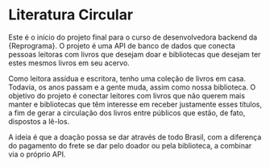 # Literatura Circular

Este é o início do projeto final para o curso de desenvolvedora backend da {Reprograma}. O projeto é uma API de banco de dados que conecta pessoas leitoras com livros que desejam doar e bibliotecas que desejam ter estes mesmos livros em seu acervo. 

Como leitora assídua e escritora, tenho uma coleção de livros em casa. Todavia, os anos passam e a gente muda, assim como nossa biblioteca. O objetivo do projeto é conectar leitores com livros que não querem mais manter e bibliotecas que têm interesse em receber justamente esses títulos, a fim de gerar a circulação dos livros entre públicos que estão, de fato, dispostos a lê-los.

A ideia é que a doação possa se dar através de todo Brasil, com a diferença do pagamento do frete se dar pelo doador ou pela biblioteca, a combinar via o próprio API. 
